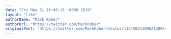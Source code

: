 ```yaml
---
date: "Fri May 31 16:49:15 +0000 2019"
layout: "like"
authorName: "Mark Rober"
authorUrl: "https://twitter.com/MarkRober"
originalPost: "https://twitter.com/MarkRober/status/1134502110962130944"
---
```

